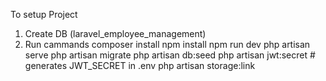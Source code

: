 To setup Project

1) Create DB (laravel_employee_management)
2) Run cammands
    composer install
    npm install
    npm run dev
    php artisan serve
    php artisan migrate
    php artisan db:seed
    php artisan jwt:secret      # generates JWT_SECRET in .env
    php artisan storage:link

